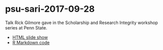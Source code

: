 # psu-sari-2017-09-28
Talk Rick Gilmore gave in the Scholarship and Research Integrity workshop series at Penn State.

- [HTML slide show](http://gilmore-lab.github.io/psu-sari-2017-09-28/)
- [R Markdown code](index.Rmd)
